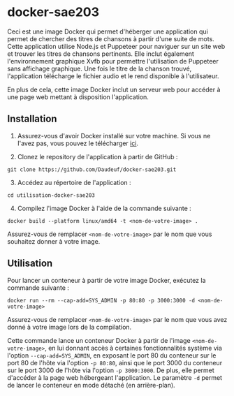 # docker-sae203

Ceci est une image Docker qui permet d'héberger une application qui permet de chercher des titres de chansons à partir d'une suite de mots. Cette application utilise Node.js et Puppeteer pour naviguer sur un site web et trouver les titres de chansons pertinents. Elle inclut également l'environnement graphique Xvfb pour permettre l'utilisation de Puppeteer sans affichage graphique. Une fois le titre de la chanson trouvé, l'application télécharge le fichier audio et le rend disponible à l'utilisateur.

En plus de cela, cette image Docker inclut un serveur web pour accéder à une page web mettant à disposition l'application.

## Installation

1. Assurez-vous d'avoir Docker installé sur votre machine. Si vous ne l'avez pas, vous pouvez le télécharger [ici](https://www.docker.com/products/docker-desktop).

2. Clonez le repository de l'application à partir de GitHub :

```
git clone https://github.com/Daudeuf/docker-sae203.git
```

3. Accédez au répertoire de l'application :

```
cd utilisation-docker-sae203
```

4. Compilez l'image Docker à l'aide de la commande suivante :

```
docker build --platform linux/amd64 -t <nom-de-votre-image> .
```

Assurez-vous de remplacer `<nom-de-votre-image>` par le nom que vous souhaitez donner à votre image.

## Utilisation

Pour lancer un conteneur à partir de votre image Docker, exécutez la commande suivante :

```
docker run --rm --cap-add=SYS_ADMIN -p 80:80 -p 3000:3000 -d <nom-de-votre-image>
```

Assurez-vous de remplacer `<nom-de-votre-image>` par le nom que vous avez donné à votre image lors de la compilation.

Cette commande lance un conteneur Docker à partir de l'image `<nom-de-votre-image>`, en lui donnant accès à certaines fonctionnalités système via l'option `--cap-add=SYS_ADMIN`, en exposant le port 80 du conteneur sur le port 80 de l'hôte via l'option `-p 80:80`, ainsi que le port 3000 du conteneur sur le port 3000 de l'hôte via l'option `-p 3000:3000`. De plus, elle permet d'accéder à la page web hébergeant l'application. Le paramètre `-d` permet de lancer le conteneur en mode détaché (en arrière-plan).
